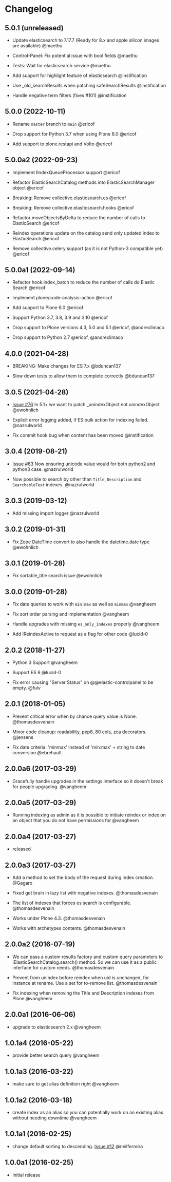 # Changelog

## 5.0.1 (unreleased)

- Update elasticsearch to 7.17.7 (Ready for 8.x and apple silicon images are available) @maethu

- Control-Panel: Fix potential issue with bool fields @maethu

- Tests: Wait for elasticsearch service @maethu

- Add support for highlight feature of elasticsearch @instification

- Use _old_searchResults when patching safeSearchResults @instification

- Handle negative term filters (fixes #101) @instification

## 5.0.0 (2022-10-11)

- Rename `master` branch to `main` @ericof

- Drop support for Python 3.7 when using Plone 6.0 @ericof

- Add support to plone.restapi and Volto @ericof


## 5.0.0a2 (2022-09-23)

- Implement IIndexQueueProcessor support @ericof

- Refactor ElasticSearchCatalog methods into ElasticSearchManager object @ericof

- Breaking: Remove collective.elasticsearch.es @ericof

- Breaking: Remove collective.elasticsearch.hooks @ericof

- Refactor moveObjectsByDelta to reduce the number of calls to ElasticSearch @ericof

- Reindex operations update on the catalog send only updated index to ElasticSearch @ericof

- Remove collective.celery support (as it is not Python-3 compatible yet) @ericof

## 5.0.0a1 (2022-09-14)

- Refactor hook.index_batch to reduce the number of calls do Elastic Search @ericof

- Implement plone/code-analysis-action @ericof

- Add support to Plone 6.0 @ericof

- Support Python 3.7, 3.8, 3.9 and 3.10 @ericof

- Drop support to Plone versions 4.3, 5.0 and 5.1 @ericof, @andreclimaco

- Drop support to Python 2.7 @ericof, @andreclimaco

## 4.0.0 (2021-04-28)

- BREAKING: Make changes for ES 7.x @bduncan137

- Slow down tests to allow them to complete correctly @bduncan137


## 3.0.5 (2021-04-28)

- [Issue #76](https://github.com/collective/collective.elasticsearch/issues/76) In 5.1+ we want to patch _unindexObject not unindexObject @ewohnlich

- Explicit error logging added, if ES bulk action for indexing failed. @nazrulworld

- Fix commit hook bug when content has been moved @instification


## 3.0.4 (2019-08-21)

- [Issue #63](https://github.com/collective/collective.elasticsearch/issues/63) Now ensuring unicode value would for both python2 and python3 case. @nazrulworld

- Now possible to search by other than `Title`, `Description` and `SearchableText` indexes. @nazrulworld


## 3.0.3 (2019-03-12)

- Add missing import logger @nazrulworld


## 3.0.2 (2019-01-31)

- Fix Zope DateTime convert to also handle the datetime.date type @ewohnlich


## 3.0.1 (2019-01-28)

- Fix sortable_title search issue @ewohnlich


## 3.0.0 (2019-01-28)

- Fix date queries to work with `min:max` as well as `minmax` @vangheem

- Fix sort order parsing and implementation @vangheem

- Handle upgrades with missing `es_only_indexes` properly @vangheem

- Add IReindexActive to request as a flag for other code @lucid-0


## 2.0.2 (2018-11-27)


- Python 3 Support @vangheem

- Support ES 6 @lucid-0

- Fix error causing "Server Status" on @@elastic-controlpanel to be empty. @fulv


## 2.0.1 (2018-01-05)

- Prevent critical error when by chance query value is None. @thomasdesvenain

- Minor code cleanup: readability, pep8, 80 cols, zca decorators. @jensens

- Fix date criteria: 'minmax' instead of 'min:max' + string to date conversion @ebrehault


## 2.0.0a6 (2017-03-29)

- Gracefully handle upgrades in the settings interface so it doesn't break for people upgrading. @vangheem


## 2.0.0a5 (2017-03-29)

- Running indexing as admin as it is possible to initiate reindex or index on an object that you do not have permissions for @vangheem


## 2.0.0a4 (2017-03-27)

- released


## 2.0.0a3 (2017-03-27)

- Add a method to set the body of the request during index creation. @Gagaro

- Fixed get brain in lazy list with negative indexes. @thomasdesvenain

- The list of indexes that forces es search is configurable. @thomasdesvenain

- Works under Plone 4.3. @thomasdesvenain

- Works with archetypes contents. @thomasdesvenain

## 2.0.0a2 (2016-07-19)

- We can pass a custom results factory and custom query parameters to IElasticSearchCatalog.search() method. So we can use it as a public interface for custom needs. @thomasdesvenain

- Prevent from unindex before reindex when uid is unchanged, for instance at rename. Use a set for to-remove list. @thomasdesvenain

- Fix indexing when removing the Title and Description indexes from Plone @vangheem

## 2.0.0a1 (2016-06-06)

- upgrade to elasticsearch 2.x @vangheem

## 1.0.1a4 (2016-05-22)

- provide better search query @vangheem

## 1.0.1a3 (2016-03-22)

- make sure to get alias definition right @vangheem

## 1.0.1a2 (2016-03-18)

- create index as an alias so you can potentially work on an existing alias without needing downtime @vangheem

## 1.0.1a1 (2016-02-25)

- change default sorting to descending. [Issue #12](https://github.com/collective/collective.elasticsearch/issues/12) @neilferreira

## 1.0.0a1 (2016-02-25)

- Initial release

